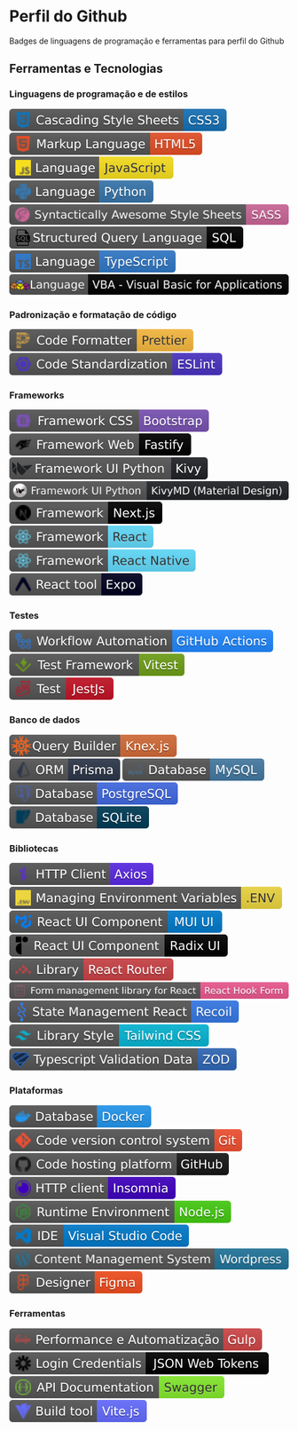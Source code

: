 # Perfil do Github

Badges de linguagens de programação e ferramentas para perfil do Github

## **Ferramentas e Tecnologias**

### Linguagens de programação e de estilos

[![CSS 3](https://github.com/LivioAlvarenga/LivioAlvarenga/blob/main/files/css3-badge.svg)](https://developer.mozilla.org/pt-BR/docs/Web/CSS)
[![HTML 5](https://github.com/LivioAlvarenga/LivioAlvarenga/blob/main/files/html-badge.svg)](https://html5.org/)
[![JavaScript](https://raw.githubusercontent.com/LivioAlvarenga/LivioAlvarenga/2467074c4c912dd04b12bcee1076cb5ca7ba9eaf/files/javascript-badge.svg)](https://www.javascript.com/)
[![Python](https://github.com/LivioAlvarenga/LivioAlvarenga/blob/main/files/python-badge.svg)](https://www.python.org/)
[![SASS](https://github.com/LivioAlvarenga/LivioAlvarenga/blob/main/files/sass-badge.svg)](https://sass-lang.com/)
[![SQL](https://github.com/LivioAlvarenga/LivioAlvarenga/blob/main/files/sql-badge.svg)](https://www.w3schools.com/sql/)
[![TypeScript](https://raw.githubusercontent.com/LivioAlvarenga/LivioAlvarenga/2467074c4c912dd04b12bcee1076cb5ca7ba9eaf/files/typescript-badge.svg)](https://www.typescriptlang.org/)
[![VBA](https://raw.githubusercontent.com/LivioAlvarenga/LivioAlvarenga/3eacace9f12ffbb7e27ea7e9f97f48f18febdc55/files/vba-badge.svg)](https://learn.microsoft.com/pt-br/office/vba/api/overview/)

### Padronização e formatação de código

[![Prettier](https://raw.githubusercontent.com/LivioAlvarenga/LivioAlvarenga/2467074c4c912dd04b12bcee1076cb5ca7ba9eaf/files/prettier-badge.svg)](https://github.com/prettier/prettier)
[![ESLint](https://raw.githubusercontent.com/LivioAlvarenga/LivioAlvarenga/59575ed19b13121cd113cfc66a71f18dea210c79/files/eslint-badge.svg)](https://eslint.org/)

### Frameworks

[![Bootstrap](https://github.com/LivioAlvarenga/LivioAlvarenga/blob/main/files/bootstrap-badge.svg)](https://getbootstrap.com/)
[![Fastify](https://raw.githubusercontent.com/LivioAlvarenga/LivioAlvarenga/2467074c4c912dd04b12bcee1076cb5ca7ba9eaf/files/fastify-badge.svg)](https://www.fastify.io/)
[![Kivy](https://github.com/LivioAlvarenga/LivioAlvarenga/blob/main/files/kivy-badge.svg)](https://kivy.org/)
[![KivyMD](https://github.com/LivioAlvarenga/LivioAlvarenga/blob/main/files/kivymd-badge.svg)](https://kivymd.readthedocs.io/en/1.1.1/#)
[![Next.js](https://github.com/LivioAlvarenga/LivioAlvarenga/blob/main/files/nextjs-badge.svg)](https://nextjs.org/)
[![React](https://github.com/LivioAlvarenga/LivioAlvarenga/blob/main/files/react-badge.svg)](https://reactjs.org/)
[![React Native](https://github.com/LivioAlvarenga/LivioAlvarenga/blob/main/files/react-native-badge.svg)](https://reactnative.dev/)
[![Expo](https://github.com/LivioAlvarenga/LivioAlvarenga/blob/main/files/react-expo-badge.svg)](https://expo.dev/)

### Testes

[![GitHub Actions](https://raw.githubusercontent.com/LivioAlvarenga/LivioAlvarenga/7f97047760406ed30c106dcf1114a674914da66b/files/github-actions-badge.svg)](https://github.com/LivioAlvarenga/API-Rest-Node-SOLID/actions)
[![Vitest](https://raw.githubusercontent.com/LivioAlvarenga/LivioAlvarenga/28993b470420f2c44db532b4e6e662e60a186954/files/vitest-badge.svg)](https://vitest.dev/)
[![JestJs](https://github.com/LivioAlvarenga/LivioAlvarenga/blob/main/files/jestjs-badge.svg)](https://jestjs.io/pt-BR/)

### Banco de dados

[![KnexJs](https://raw.githubusercontent.com/LivioAlvarenga/LivioAlvarenga/57d2e9290214202d93a058e2725693cd2fed8ac5/files/knex-badge.svg)](https://knexjs.org/)
[![Prisma](https://raw.githubusercontent.com/LivioAlvarenga/LivioAlvarenga/ef5ebd0021ccb0a8d244f5636b2b238ab0af09e7/files/prisma-badge.svg)](https://www.prisma.io/)
[![MySQL](https://raw.githubusercontent.com/LivioAlvarenga/LivioAlvarenga/d7f6873e652db237a89583607eb70757ebaaa6d1/files/mysql-badge.svg)](https://www.mysql.com/)
[![PostgreSQL](https://raw.githubusercontent.com/LivioAlvarenga/LivioAlvarenga/67d2d98f96b1bf7a28a8fdce2d4fe7097fc4c4f7/files/postgresql-badge.svg)](https://www.postgresql.org/)
[![SQLite](https://raw.githubusercontent.com/LivioAlvarenga/LivioAlvarenga/67d2d98f96b1bf7a28a8fdce2d4fe7097fc4c4f7/files/sqlite-badge.svg)](https://www.sqlite.org/index.html)


### Bibliotecas

[![Axios](https://github.com/LivioAlvarenga/LivioAlvarenga/blob/main/files/axios-badge.svg)](https://axios-http.com/)
[![Dotenv](https://raw.githubusercontent.com/LivioAlvarenga/LivioAlvarenga/4eed338fdcd547570ed365f2b344e43c8202e88f/files/dotenv-badge.svg)](https://www.dotenv.org/)
[![MUI](https://github.com/LivioAlvarenga/LivioAlvarenga/blob/main/files/react-mui-ui-badge.svg)](https://mui.com/)
[![Radix UI](https://raw.githubusercontent.com/LivioAlvarenga/LivioAlvarenga/56aa50fa69dabb03400754d307a197f28810c7e4/files/radix-ui-badge.svg)](https://www.radix-ui.com/)
[![React Router](https://github.com/LivioAlvarenga/LivioAlvarenga/blob/main/files/react-router-badge.svg)](https://reactrouter.com/)
[![React Hook Form](https://github.com/LivioAlvarenga/LivioAlvarenga/blob/main/files/reactHookForm-badge.svg)](https://www.react-hook-form.com/)
[![Recoil](https://github.com/LivioAlvarenga/LivioAlvarenga/blob/main/files/recoil-badge.svg)](https://recoiljs.org/)
[![Tailwind CSS](https://github.com/LivioAlvarenga/LivioAlvarenga/blob/main/files/tailwindcss-badge.svg)](https://tailwindcss.com/)
[![ZOD](https://raw.githubusercontent.com/LivioAlvarenga/LivioAlvarenga/7caba2f743ee9b61f0225a22da57466ecb67097c/files/zod-badge.svg)](https://zod.dev/)

### Plataformas

[![Docker](https://raw.githubusercontent.com/LivioAlvarenga/LivioAlvarenga/d7f6873e652db237a89583607eb70757ebaaa6d1/files/docker-badge.svg)](https://www.docker.com/)
[![Git](https://github.com/LivioAlvarenga/LivioAlvarenga/blob/main/files/git-badge.svg)](https://git-scm.com/)
[![GitHub](https://github.com/LivioAlvarenga/LivioAlvarenga/blob/main/files/github-badge.svg)](https://github.com/LivioAlvarenga)
[![Insomnia](https://raw.githubusercontent.com/LivioAlvarenga/LivioAlvarenga/2467074c4c912dd04b12bcee1076cb5ca7ba9eaf/files/insomnia-badge.svg)](https://insomnia.rest/)
[![Node.js](https://raw.githubusercontent.com/LivioAlvarenga/LivioAlvarenga/2467074c4c912dd04b12bcee1076cb5ca7ba9eaf/files/nodejs-badge.svg)](https://nodejs.org/en/)
[![VSCode](https://raw.githubusercontent.com/LivioAlvarenga/LivioAlvarenga/2467074c4c912dd04b12bcee1076cb5ca7ba9eaf/files/vsCode-badge.svg)](https://code.visualstudio.com/download)
[![WordPress](https://github.com/LivioAlvarenga/LivioAlvarenga/blob/main/files/wordpress-badge.svg)](https://wordpress.com/pt-br/)
[![Figma](https://github.com/LivioAlvarenga/LivioAlvarenga/blob/main/files/figma-badge.svg)](https://www.figma.com/)

### Ferramentas

[![Gulp](https://github.com/LivioAlvarenga/LivioAlvarenga/blob/main/files/gulp-badge.svg)](https://gulpjs.com/)
[![JWT](https://raw.githubusercontent.com/LivioAlvarenga/LivioAlvarenga/af3b694b2d536d66113468df616d3f165d881eb7/files/jwt-badge.svg)](https://jwt.io/)
[![Swagger](https://raw.githubusercontent.com/LivioAlvarenga/LivioAlvarenga/e8e5c3d2752ae17cbffa11142d8513fe1f405873/files/swagger-badge.svg)](https://swagger.io/)
[![Vite](https://github.com/LivioAlvarenga/LivioAlvarenga/blob/main/files/vite-badge.svg)](https://vitejs.dev/)
